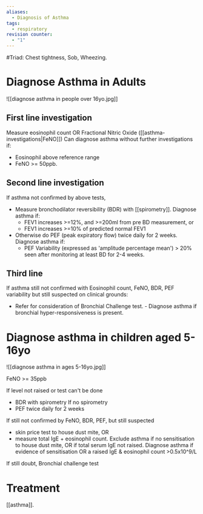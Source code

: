 ```yaml
---
aliases:
  - Diagnosis of Asthma
tags:
  - respiratory
revision counter:
  - "1"
---
```

#Triad: Chest tightness, Sob, Wheezing.
# Diagnose Asthma in Adults

![[diagnose asthma in people over 16yo.jpg]]
## First line investigation
Measure eosinophil count OR Fractional Nitric Oxide ([[asthma- investigations|FeNO]])
Can diagnose asthma without further investigations if:
- Eosinophil above reference range
- FeNO >= 50ppb.
## Second line investigation
If asthma not confirmed by above tests,
- Measure bronchodilator reversibility (BDR) with [[spirometry]]. Diagnose asthma if:
	- FEV1 increases >=12%, and >=200ml from pre BD measurement, or
	- FEV1 increases >=10% of predicted normal FEV1
- Otherwise do PEF (peak expiratory flow) twice daily for 2 weeks. Diagnose asthma if:
	- PEF Variability (expressed as 'amplitude percentage mean') > 20%  seen after monitoring at least BD for 2-4 weeks. 
## Third line
If asthma still not confirmed with Eosinophil count, FeNO, BDR, PEF variability but still suspected on clinical grounds:
- Refer for consideration of Bronchial Challenge test. - Diagnose asthma if bronchial hyper-responsiveness is present.

# Diagnose asthma in children aged 5-16yo
![[diagnose asthma in ages 5-16yo.jpg]]

FeNO >= 35ppb

If level not raised or test can't be done
- BDR with spirometry
If no spirometry
- PEF twice daily for 2 weeks

If still not confirmed by FeNO, BDR, PEF, but still suspected
- skin price test to house dust mite, OR
- measure total IgE + eosinophil count.
Exclude asthma if no sensitisation to house dust mite, OR if total serum IgE not raised. 
Diagnose asthma if evidence of sensitisation OR a raised IgE & eosinophil count >0.5x10^9/L

If still doubt, Bronchial challenge test
# Treatment
[[asthma]]. 